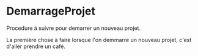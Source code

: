 # DemarrageProjet
Procedure à suivre pour demarrer un nouveau projet.

La première chose à faire lorsque l'on demmarre un nouveau projet, c'est d'aller prendre un café.
